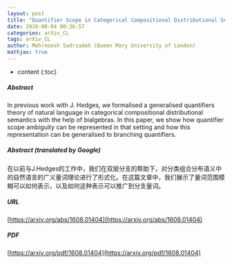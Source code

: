 ```yaml
---
layout: post
title: "Quantifier Scope in Categorical Compositional Distributional Semantics"
date: 2016-08-04 00:36:57
categories: arXiv_CL
tags: arXiv_CL
author: Mehrnoosh Sadrzadeh (Queen Mary University of London)
mathjax: true
---
```


* content
{:toc}

##### Abstract
In previous work with J. Hedges, we formalised a generalised quantifiers theory of natural language in categorical compositional distributional semantics with the help of bialgebras. In this paper, we show how quantifier scope ambiguity can be represented in that setting and how this representation can be generalised to branching quantifiers.

##### Abstract (translated by Google)
在以前与J.Hedges的工作中，我们在双层分支的帮助下，对分类组合分布语义中的自然语言的广义量词理论进行了形式化。在这篇文章中，我们展示了量词范围模糊可以如何表示，以及如何这种表示可以推广到分支量词。

##### URL
[https://arxiv.org/abs/1608.01404](https://arxiv.org/abs/1608.01404)

##### PDF
[https://arxiv.org/pdf/1608.01404](https://arxiv.org/pdf/1608.01404)

